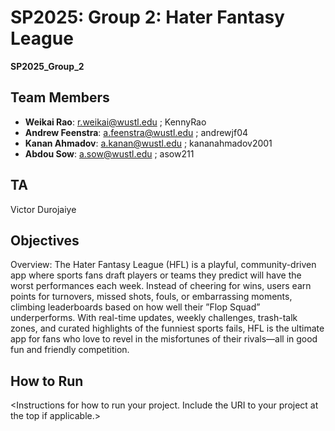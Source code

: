 # SP2025: Group 2: Hater Fantasy League

**SP2025_Group_2**  

## Team Members
- **Weikai Rao**: r.weikai@wustl.edu ; KennyRao
- **Andrew Feenstra**: a.feenstra@wustl.edu ; andrewjf04
- **Kanan Ahmadov**: a.kanan@wustl.edu ; kananahmadov2001
- **Abdou Sow**: a.sow@wustl.edu ; asow211

## TA
Victor Durojaiye

## Objectives
Overview: The Hater Fantasy League (HFL) is a playful, community-driven app where sports fans draft players or teams they predict will have the worst performances each week. Instead of cheering for wins, users
earn points for turnovers, missed shots, fouls, or embarrassing moments, climbing leaderboards based on how well their ”Flop Squad” underperforms. With real-time updates, weekly challenges, trash-talk zones, 
and curated highlights of the funniest sports fails, HFL is the ultimate app for fans who love to revel in the
misfortunes of their rivals—all in good fun and friendly competition.

## How to Run
&lt;Instructions for how to run your project. Include the URI to your project at the top if applicable.&gt;
